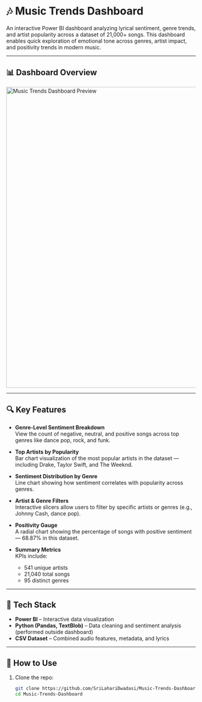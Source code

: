 # 🎶 Music Trends Dashboard

An interactive Power BI dashboard analyzing lyrical sentiment, genre trends, and artist popularity across a dataset of 21,000+ songs. This dashboard enables quick exploration of emotional tone across genres, artist impact, and positivity trends in modern music.

---

## 📊 Dashboard Overview

<img src="dashboard/PowerBI dashboard.png" alt="Music Trends Dashboard Preview" width="800"/>

---

## 🔍 Key Features

- **Genre-Level Sentiment Breakdown**  
  View the count of negative, neutral, and positive songs across top genres like dance pop, rock, and funk.

- **Top Artists by Popularity**  
  Bar chart visualization of the most popular artists in the dataset — including Drake, Taylor Swift, and The Weeknd.

- **Sentiment Distribution by Genre**  
  Line chart showing how sentiment correlates with popularity across genres.

- **Artist & Genre Filters**  
  Interactive slicers allow users to filter by specific artists or genres (e.g., Johnny Cash, dance pop).

- **Positivity Gauge**  
  A radial chart showing the percentage of songs with positive sentiment — 68.87% in this dataset.

- **Summary Metrics**  
  KPIs include:
  - 541 unique artists  
  - 21,040 total songs  
  - 95 distinct genres  

---

## 🧰 Tech Stack

- **Power BI** – Interactive data visualization
- **Python (Pandas, TextBlob)** – Data cleaning and sentiment analysis (performed outside dashboard)
- **CSV Dataset** – Combined audio features, metadata, and lyrics

---

## 🚀 How to Use

1. Clone the repo:
   ```bash
   git clone https://github.com/SriLahariDwadasi/Music-Trends-Dashboard.git
   cd Music-Trends-Dashboard
